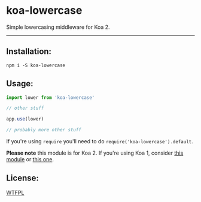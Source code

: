 # koa-lowercase

Simple lowercasing middleware for Koa 2.

--------

## Installation:

`npm i -S koa-lowercase`

## Usage:

```javascript
import lower from 'koa-lowercase'

// other stuff

app.use(lower)

// probably more other stuff
```

If you're using `require` you'll need to do `require('koa-lowercase').default`.

__Please note__ this module is for Koa 2. If you're using Koa 1, consider
[this module](https://www.npmjs.com/koa-lowercase-url) or
[this one](https://npmjs.com/koa-lowercase-path).

## License:

[WTFPL](./LICENSE.md)
